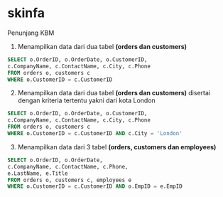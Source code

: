# skinfa

Penunjang KBM

1. Menampilkan data dari dua tabel **(orders dan customers)**

```sql
SELECT o.OrderID, o.OrderDate, o.CustomerID,
c.CompanyName, c.ContactName, c.City, c.Phone
FROM orders o, customers c
WHERE o.CustomerID = c.CustomerID
```

2. Menampilkan data dari dua tabel **(orders dan customers)** disertai dengan kriteria tertentu yakni dari kota London

```sql
SELECT o.OrderID, o.OrderDate, o.CustomerID,
c.CompanyName, c.ContactName, c.City, c.Phone
FROM orders o, customers c
WHERE o.CustomerID = c.CustomerID AND c.City = 'London'
```

3. Menampilkan data dari 3 tabel **(orders, customers dan employees)**

```sql
SELECT o.OrderID, o.OrderDate,
c.CompanyName, c.ContactName, c.Phone,
e.LastName, e.Title
FROM orders o, customers c, employees e
WHERE o.CustomerID = c.CustomerID AND o.EmpID = e.EmpID
```
